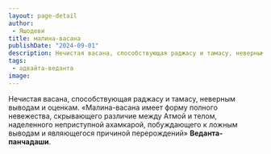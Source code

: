 ```yaml
---
layout: page-detail
author:
 - Яшодеви
title: малина-васана
publishDate: "2024-09-01"
description: Нечистая васана, способствующая раджасу и тамасу, неверным выводам и оценкам.
tags:
 - адвайта-веданта
image: 
---
```


Нечистая васана, способствующая раджасу и тамасу, неверным выводам и оценкам.
 «Малина-васана имеет форму полного невежества, скрывающего различие между Атмой и телом, наделенного неприступной ахамкарой, побуждающего к ложным выводам и являющегося причиной перерождений» __Веданта-панчадаши__.

